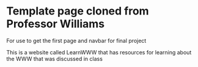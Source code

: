 
# Template page cloned from Professor Williams 

For use to get the first page and navbar for final project

This is a website called LearnWWW that has resources for learning about the WWW that was discussed in class
